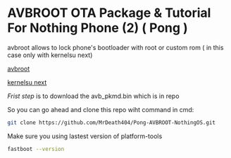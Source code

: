 # AVBROOT OTA Package & Tutorial For Nothing Phone (2) ( Pong )
avbroot allows to lock phone's bootloader with root or custom rom ( in this case only with kernelsu next)

[avbroot](https://github.com/chenxiaolong/avbroot)

[kernelsu next](https://github.com/KernelSU-Next/KernelSU-Next)

*Frist step* is to download the avb_pkmd.bin which is in repo

So you can go ahead and clone this repo wiht command in cmd:

```sh
git clone https://github.com/MrDeath404/Pong-AVBROOT-NothingOS.git
```

Make sure you using lastest version of platform-tools

```sh
fastboot --version
```

